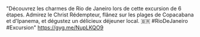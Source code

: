 "Découvrez les charmes de Rio de Janeiro lors de cette excursion de 6 étapes. Admirez le Christ Rédempteur, flânez sur les plages de Copacabana et d'Ipanema, et dégustez un délicieux déjeuner local. 🇧🇷 #RioDeJaneiro #Excursion" https://gyg.me/NupLKQO9
